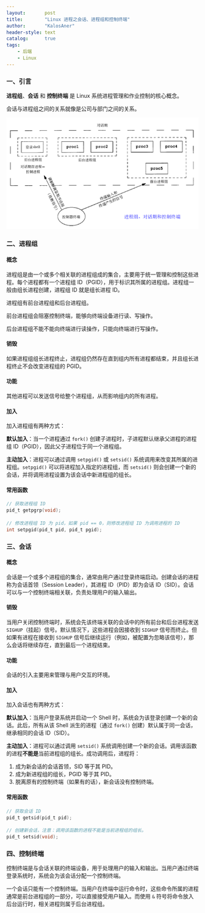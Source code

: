 ```yaml
---
layout:       post
title:        "Linux 进程之会话、进程组和控制终端"
author:       "KalosAner"
header-style: text
catalog:      true
tags:
    - 后端
    - Linux
---
```


### 一、引言

**进程组**、**会话** 和 **控制终端** 是 Linux 系统进程管理和作业控制的核心概念。

会话与进程组之间的关系就像是公司与部门之间的关系。

![Snipaste_2025-02-21_15-44-05](\img\in-post\Snipaste_2025-02-21_15-44-05.png)

### 二、进程组

#### 概念

进程组是由一个或多个相关联的进程组成的集合，主要用于统一管理和控制这些进程。每个进程都有一个进程组 ID（PGID），用于标识其所属的进程组。进程组一般由组长进程创建，进程组 ID 就是组长进程 ID。

进程组有前台进程组和后台进程组。

前台进程组会阻塞控制终端，能够向终端设备进行读、写操作。

后台进程组不能不能向终端进行读操作，只能向终端进行写操作。

#### 销毁

如果进程组组长进程终止，进程组仍然存在直到组内所有进程都结束，并且组长进程终止不会改变进程组的 PGID。

#### 功能

其他进程可以发送信号给整个进程组，从而影响组内的所有进程。

#### 加入

加入进程组有两种方式：

**默认加入**：当一个进程通过 `fork()` 创建子进程时，子进程默认继承父进程的进程组 ID（PGID），因此父子进程位于同一个进程组。

**主动加入**：进程可以通过调用 `setpgid()` 或 `setsid()` 系统调用来改变其所属的进程组。`setpgid()` 可以将进程加入指定的进程组，而 `setsid()` 则会创建一个新的会话，并将调用进程设置为该会话中新进程组的组长。

#### 常用函数

```c
// 获取进程组 ID
pid_t getpgrp(void);

// 修改进程组 ID 为 pid，如果 pid == 0，则修改进程组 ID 为调用进程的 ID
int setpgid(pid_t pid, pid_t pgid); 
```



### 三、会话

#### 概念

会话是一个或多个进程组的集合，通常由用户通过登录终端启动。创建会话的进程称为会话首领（Session Leader），其进程 ID（PID）即为会话 ID（SID）。会话可以与一个控制终端相关联，负责处理用户的输入输出。

#### 销毁

当用户关闭控制终端时，系统会先该终端关联的会话中的所有前台和后台进程发送 `SIGHUP`（挂起）信号。默认情况下，这些进程会因接收到 `SIGHUP` 信号而终止。但如果有进程在接收到 `SIGHUP` 信号后继续运行（例如，被配置为忽略该信号），那么会话将继续存在，直到最后一个进程结束。

#### 功能

会话的引入主要用来管理与用户交互的环境。

#### 加入

加入会话也有两种方式：

**默认加入**：当用户登录系统并启动一个 Shell 时，系统会为该登录创建一个新的会话。此后，所有从该 Shell 派生的进程（通过 `fork()` 创建）默认属于同一会话，继承相同的会话 ID（SID）。

**主动加入**：进程可以通过调用 `setsid()` 系统调用创建一个新的会话。调用该函数的进程**不能是**当前进程组的组长。成功调用后，进程将：

1. 成为新会话的会话首领，SID 等于其 PID。
2. 成为新进程组的组长，PGID 等于其 PID。
3. 脱离原有的控制终端（如果有的话），新会话没有控制终端。

#### 常用函数

```c
// 获取会话 ID
pid_t getsid(pid_t pid);

// 创建新会话，注意：调用该函数的进程不能是当前进程组的组长。
pid_t setsid(void); 
```



### 四、控制终端

控制终端是与会话关联的终端设备，用于处理用户的输入和输出。当用户通过终端登录系统时，系统会为该会话分配一个控制终端。

一个会话只能有一个控制终端。当用户在终端中运行命令时，这些命令所属的进程通常是前台进程组的一部分，可以直接接受用户输入。而使用 `&` 符号将命令放入后台运行时，相关进程则属于后台进程组。
